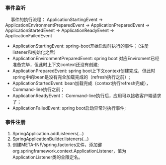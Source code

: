 ### 事件监听  
&emsp; 事件的执行流程： ApplicationStartingEvent -> ApplicationEnvironmentPreparedEvent -> ApplicationPreparedEvent -> ApplicationStartedEvent -> ApplicationReadyEvent  -> ApplicationFailedEvent

* ApplicationStartingEvent: spring-boot开始启动时执行的事件；（注册listener和初始化之后）  
* ApplicationEnvironmentPreparedEvent: spring boot 对应Enviroment已经准备完毕，但此时上下文context还没有创建;  
* ApplicationPreparedEvent: spring boot上下文context创建完成，但此时spring中的bean是没有完全加载完成的（refresh执行之前）;  
* ApplicationStartedEvent: bean加载完成（context执行refresh完成），Command-line执行之前；  
* ApplicationReadyEvent： Command-line执行后，应用可以接收客户端请求了；  
* ApplicationFailedEvent: spring boot启动异常时执行事件;  

### 事件注册  
1. SpringApplication.addListeners(…)   
2. SpringApplicationBuilder.listeners(…)   
3. 创建META-INF/spring.factories文件，添加键org.springframework.context.ApplicationListener，值为ApplicationListener类的全限定名。  